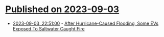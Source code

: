 # [Published on 2023-09-03](index.md)

* [2023-09-03, 22:51:00](https://news.slashdot.org/story/23/09/03/2248249/after-hurricane-caused-flooding-some-evs-exposed-to-saltwater-caught-fire?utm_source=rss1.0mainlinkanon&utm_medium=feed) - [After Hurricane-Caused Flooding, Some EVs Exposed To Saltwater Caught Fire](https://news.slashdot.org/story/23/09/03/2248249/after-hurricane-caused-flooding-some-evs-exposed-to-saltwater-caught-fire?utm_source=rss1.0mainlinkanon&utm_medium=feed)
